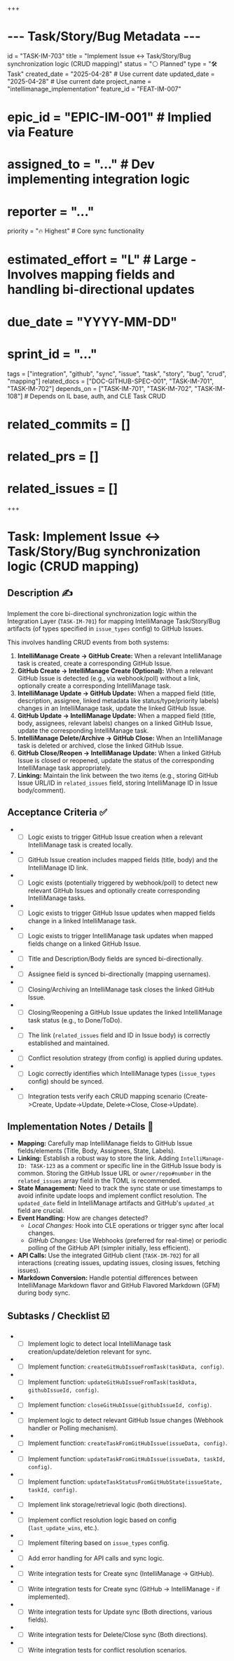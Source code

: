 +++
# --- Task/Story/Bug Metadata ---
id = "TASK-IM-703"
title = "Implement Issue <-> Task/Story/Bug synchronization logic (CRUD mapping)"
status = "⚪️ Planned"
type = "🛠️ Task"
created_date = "2025-04-28" # Use current date
updated_date = "2025-04-28" # Use current date
project_name = "intellimanage_implementation"
feature_id = "FEAT-IM-007"
# epic_id = "EPIC-IM-001" # Implied via Feature
# assigned_to = "..." # Dev implementing integration logic
# reporter = "..."
priority = "🔥 Highest" # Core sync functionality
# estimated_effort = "L" # Large - Involves mapping fields and handling bi-directional updates
# due_date = "YYYY-MM-DD"
# sprint_id = "..."
tags = ["integration", "github", "sync", "issue", "task", "story", "bug", "crud", "mapping"]
related_docs = ["DOC-GITHUB-SPEC-001", "TASK-IM-701", "TASK-IM-702"]
depends_on = ["TASK-IM-701", "TASK-IM-702", "TASK-IM-108"] # Depends on IL base, auth, and CLE Task CRUD
# related_commits = []
# related_prs = []
# related_issues = []
+++

# Task: Implement Issue <-> Task/Story/Bug synchronization logic (CRUD mapping)

## Description ✍️

Implement the core bi-directional synchronization logic within the Integration Layer (`TASK-IM-701`) for mapping IntelliManage Task/Story/Bug artifacts (of types specified in `issue_types` config) to GitHub Issues.

This involves handling CRUD events from both systems:
1.  **IntelliManage Create -> GitHub Create:** When a relevant IntelliManage task is created, create a corresponding GitHub Issue.
2.  **GitHub Create -> IntelliManage Create (Optional):** When a relevant GitHub Issue is detected (e.g., via webhook/poll) without a link, optionally create a corresponding IntelliManage task.
3.  **IntelliManage Update -> GitHub Update:** When a mapped field (title, description, assignee, linked metadata like status/type/priority labels) changes in an IntelliManage task, update the linked GitHub Issue.
4.  **GitHub Update -> IntelliManage Update:** When a mapped field (title, body, assignees, relevant labels) changes on a linked GitHub Issue, update the corresponding IntelliManage task.
5.  **IntelliManage Delete/Archive -> GitHub Close:** When an IntelliManage task is deleted or archived, close the linked GitHub Issue.
6.  **GitHub Close/Reopen -> IntelliManage Update:** When a linked GitHub Issue is closed or reopened, update the status of the corresponding IntelliManage task appropriately.
7.  **Linking:** Maintain the link between the two items (e.g., storing GitHub Issue URL/ID in `related_issues` field, storing IntelliManage ID in Issue body/comment).

## Acceptance Criteria ✅

*   - [ ] Logic exists to trigger GitHub Issue creation when a relevant IntelliManage task is created locally.
*   - [ ] GitHub Issue creation includes mapped fields (title, body) and the IntelliManage ID link.
*   - [ ] Logic exists (potentially triggered by webhook/poll) to detect new relevant GitHub Issues and optionally create corresponding IntelliManage tasks.
*   - [ ] Logic exists to trigger GitHub Issue updates when mapped fields change in a linked IntelliManage task.
*   - [ ] Logic exists to trigger IntelliManage task updates when mapped fields change on a linked GitHub Issue.
*   - [ ] Title and Description/Body fields are synced bi-directionally.
*   - [ ] Assignee field is synced bi-directionally (mapping usernames).
*   - [ ] Closing/Archiving an IntelliManage task closes the linked GitHub Issue.
*   - [ ] Closing/Reopening a GitHub Issue updates the linked IntelliManage task status (e.g., to Done/ToDo).
*   - [ ] The link (`related_issues` field and ID in Issue body) is correctly established and maintained.
*   - [ ] Conflict resolution strategy (from config) is applied during updates.
*   - [ ] Logic correctly identifies which IntelliManage types (`issue_types` config) should be synced.
*   - [ ] Integration tests verify each CRUD mapping scenario (Create->Create, Update->Update, Delete->Close, Close->Update).

## Implementation Notes / Details 📝

*   **Mapping:** Carefully map IntelliManage fields to GitHub Issue fields/elements (Title, Body, Assignees, State, Labels).
*   **Linking:** Establish a robust way to store the link. Adding `IntelliManage-ID: TASK-123` as a comment or specific line in the GitHub Issue body is common. Storing the GitHub Issue URL or `owner/repo#number` in the `related_issues` array field in the TOML is recommended.
*   **State Management:** Need to track the sync state or use timestamps to avoid infinite update loops and implement conflict resolution. The `updated_date` field in IntelliManage artifacts and GitHub's `updated_at` field are crucial.
*   **Event Handling:** How are changes detected?
    *   *Local Changes:* Hook into CLE operations or trigger sync after local changes.
    *   *GitHub Changes:* Use Webhooks (preferred for real-time) or periodic polling of the GitHub API (simpler initially, less efficient).
*   **API Calls:** Use the integrated GitHub client (`TASK-IM-702`) for all interactions (creating issues, updating issues, closing issues, fetching issues).
*   **Markdown Conversion:** Handle potential differences between IntelliManage Markdown flavor and GitHub Flavored Markdown (GFM) during body sync.

## Subtasks / Checklist ☑️

*   - [ ] Implement logic to detect local IntelliManage task creation/update/deletion relevant for sync.
*   - [ ] Implement function: `createGitHubIssueFromTask(taskData, config)`.
*   - [ ] Implement function: `updateGitHubIssueFromTask(taskData, githubIssueId, config)`.
*   - [ ] Implement function: `closeGitHubIssue(githubIssueId, config)`.
*   - [ ] Implement logic to detect relevant GitHub Issue changes (Webhook handler or Polling mechanism).
*   - [ ] Implement function: `createTaskFromGitHubIssue(issueData, config)`.
*   - [ ] Implement function: `updateTaskFromGitHubIssue(issueData, taskId, config)`.
*   - [ ] Implement function: `updateTaskStatusFromGitHubState(issueState, taskId, config)`.
*   - [ ] Implement link storage/retrieval logic (both directions).
*   - [ ] Implement conflict resolution logic based on config (`last_update_wins`, etc.).
*   - [ ] Implement filtering based on `issue_types` config.
*   - [ ] Add error handling for API calls and sync logic.
*   - [ ] Write integration tests for Create sync (IntelliManage -> GitHub).
*   - [ ] Write integration tests for Create sync (GitHub -> IntelliManage - if implemented).
*   - [ ] Write integration tests for Update sync (Both directions, various fields).
*   - [ ] Write integration tests for Delete/Close sync (Both directions).
*   - [ ] Write integration tests for conflict resolution scenarios.
